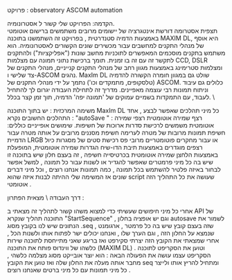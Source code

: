 פרויקט :  observatory ASCOM automation 

הקדמה: 
הפרויקט שלי קשור ל אסטרונומיה.  
תצפית אסטרומה דורשת אינטגרציה של יישומים מרובים משתמשים ברישום אוטומטי באמצעות הדמיה סטנדרטית ,  בפרויקט זה השתמשנו בתוכנה MAXIM DL,   היא אוסף של מנהלי התקנים למחשבים עבור מכשירים שונים הקשורים לאסטרונומיה. הוא משתמש בתקנים מוסכמים המאפשרים לתוכניות מחשב שונות ("אפליקציות") ולהתקנים לתקשר זה עם זה בו זמנית. תומך ברכישת נתוני תמונה עם מצלמות CCD, DSLR ומצלמות סטרימינג באמצעות מגוון רחב של מנהלי התקנים קנייניים, מנהלי התקנים של צד שלישי ו-ASCOM נהגים. 
 MaxIm DL שולט גם במגוון חומרה הקשורה להדמיה (טלסקופים, מתמקדים וכו') נתמך על ידי מנהלי התקנים של ASCOM. כלולים גם עיבוד וניתוח תמונות רבי עוצמה מאפיינים. מדריך זה לתחילת העבודה יגרום לך להתחיל לעבוד, עם התמקדות בשמיים עמוקים של 'תמונה יפה' הדמיה, תוך זמן קצר בכלל. \

משימה המרכזית  : 
יש בתוך התוכנה  MaxIm DL  כל מיני תהלכים שאפשר לבצע , אחד התהלכים החשובים נקרא : "autoSave " :
 רצף שמירה אוטומטית רצפי שמירה אוטומטית משמשים לרכישת סדרות ארוכות של חשיפות. שימושים אופייניים כוללים: חשיפת תמונות מרובות של מטרה לערימה חשיפת מסננים מרובים על אותה מטרה עבור הדמיית LRGB או עבור מחקרים פוטומטריים מרובי פס רכישת סטים של מסגרות כיול רצפים מוגדרים באמצעות תיבת הדו-שיח הגדרות שמירה אוטומטית, המופעלת באמצעות הלחצן שמירה אוטומטית בכרטיסייה חשיפה , זה בעצם חלון שיש בתוכנה זו שיש בה כל מיני פרמטרים שאפשר להגדיר או לשנות עבור כל תמונה , למשל אפשר לבחור באיזה פלטיר להשתמש בכל תמונה , כמה תמונות אנחנו רוצים , וכל מיני דברים שונים 
אז המשימה שלי ההיתה לבנות איזה שהוא script שעושה את כל התהליך הזה אוטומטי . 

דרך העבודה \ מצאית הפתרון : 

אחרי כל מיני חיפושים שעשיתי כדי למצוא משהו קשור לתהליך זה מצאתי ב API של התוכנה תהליך שנקרא "StartSequence" , וגם יש אופציה בחלון autosave לשמור את הנתונים שיש לנו בקובץ מסוג .seq , שזה בעצם קובץ שיש בה כל פרמטר , ארגומנט שנמצא על החלון הזה , וגם הערך שלו , ואנחנו יכולים ישר לפתוח אותו ולשנות הכל , אחרי שמצאתי את הקובץ הזה יצרתי סקירפט ואז בריגע שאני מתייחסת לתוכנה שירות כלשהו של ווינדוס פותח את התוכנה (MAXIM DL) וטוען את הסקריפט לתוכנה . 
הסקריפט עצמו עושה את הפעולה הבאה : הוא יוצר אובייקט מסוג מצלמה כלשהי , מחבר אותה מעלה את החלון שלה ואז טוען את הקובץ seq ומתחיל להריץ אותו ולייצר כל מיני תמונות עם כל מיני ברטים שאנחנו רוצים . 
 
